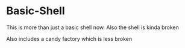 # Basic-Shell

This is more than just a basic shell now. Also the shell is kinda broken 

Also includes a candy factory which is less broken
